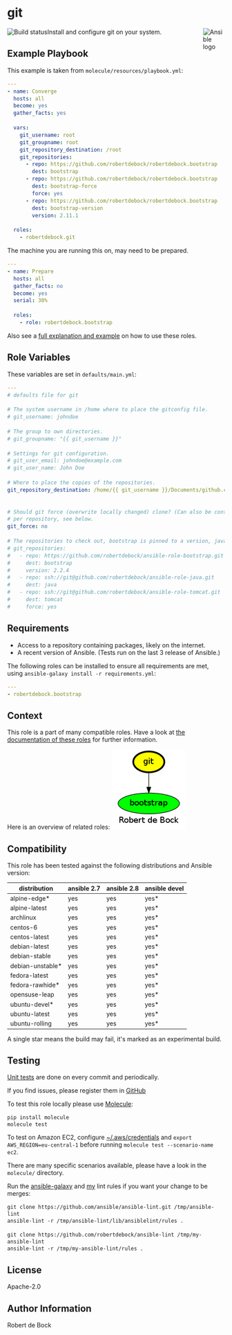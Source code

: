 git
=========

<img src="https://docs.ansible.com/ansible-tower/3.2.4/html_ja/installandreference/_static/images/logo_invert.png" width="10%" height="10%" alt="Ansible logo" align="right"/>
<a href="https://travis-ci.org/robertdebock/ansible-role-git"><img src="https://travis-ci.org/robertdebock/ansible-role-git.svg?branch=master" alt="Build status" align="left"/></a>

Install and configure git on your system.

Example Playbook
----------------

This example is taken from `molecule/resources/playbook.yml`:
```yaml
---
- name: Converge
  hosts: all
  become: yes
  gather_facts: yes

  vars:
    git_username: root
    git_groupname: root
    git_repository_destination: /root
    git_repositories:
      - repo: https://github.com/robertdebock/robertdebock.bootstrap
        dest: bootstrap
      - repo: https://github.com/robertdebock/robertdebock.bootstrap
        dest: bootstrap-force
        force: yes
      - repo: https://github.com/robertdebock/robertdebock.bootstrap
        dest: bootstrap-version
        version: 2.11.1

  roles:
    - robertdebock.git
```

The machine you are running this on, may need to be prepared.
```yaml
---
- name: Prepare
  hosts: all
  gather_facts: no
  become: yes
  serial: 30%

  roles:
    - role: robertdebock.bootstrap
```

Also see a [full explanation and example](https://robertdebock.nl/how-to-use-these-roles.html) on how to use these roles.

Role Variables
--------------

These variables are set in `defaults/main.yml`:
```yaml
---
# defaults file for git

# The system username in /home where to place the gitconfig file.
# git_username: johndoe

# The group to own directories.
# git_groupname: "{{ git_username }}"

# Settings for git configuration.
# git_user_email: johndoe@example.com
# git_user_name: John Doe

# Where to place the copies of the repositories.
git_repository_destination: /home/{{ git_username }}/Documents/github.com/{{ git_username }}


# Should git force (overwrite locally changed) clone? (Can also be controlled
# per repository, see below.
git_force: no

# The repositories to check out, bootstrap is pinned to a version, java will get HEAD/latest.
# git_repositories:
#   - repo: https://github.com/robertdebock/ansible-role-bootstrap.git
#     dest: bootstrap
#     version: 2.2.4
#   - repo: ssh://git@github.com/robertdebock/ansible-role-java.git
#     dest: java
#   - repo: ssh://git@github.com/robertdebock/ansible-role-tomcat.git
#     dest: tomcat
#     force: yes
```

Requirements
------------

- Access to a repository containing packages, likely on the internet.
- A recent version of Ansible. (Tests run on the last 3 release of Ansible.)

The following roles can be installed to ensure all requirements are met, using `ansible-galaxy install -r requirements.yml`:

```yaml
---
- robertdebock.bootstrap

```

Context
-------

This role is a part of many compatible roles. Have a look at [the documentation of these roles](https://robertdebock.nl/) for further information.

Here is an overview of related roles:
![dependencies](https://raw.githubusercontent.com/robertdebock/drawings/artifacts/git.png "Dependency")


Compatibility
-------------

This role has been tested against the following distributions and Ansible version:

|distribution|ansible 2.7|ansible 2.8|ansible devel|
|------------|-----------|-----------|-------------|
|alpine-edge*|yes|yes|yes*|
|alpine-latest|yes|yes|yes*|
|archlinux|yes|yes|yes*|
|centos-6|yes|yes|yes*|
|centos-latest|yes|yes|yes*|
|debian-latest|yes|yes|yes*|
|debian-stable|yes|yes|yes*|
|debian-unstable*|yes|yes|yes*|
|fedora-latest|yes|yes|yes*|
|fedora-rawhide*|yes|yes|yes*|
|opensuse-leap|yes|yes|yes*|
|ubuntu-devel*|yes|yes|yes*|
|ubuntu-latest|yes|yes|yes*|
|ubuntu-rolling|yes|yes|yes*|

A single star means the build may fail, it's marked as an experimental build.

Testing
-------

[Unit tests](https://travis-ci.org/robertdebock/ansible-role-git) are done on every commit and periodically.

If you find issues, please register them in [GitHub](https://github.com/robertdebock/ansible-role-git/issues)

To test this role locally please use [Molecule](https://github.com/ansible/molecule):
```
pip install molecule
molecule test
```

To test on Amazon EC2, configure [~/.aws/credentials](https://docs.aws.amazon.com/sdk-for-java/v1/developer-guide/credentials.html) and `export AWS_REGION=eu-central-1` before running `molecule test --scenario-name ec2`.

There are many specific scenarios available, please have a look in the `molecule/` directory.

Run the [ansible-galaxy](https://github.com/ansible/galaxy-lint-rules) and [my](https://github.com/robertdebock/ansible-lint-rules) lint rules if you want your change to be merges:

```shell
git clone https://github.com/ansible/ansible-lint.git /tmp/ansible-lint
ansible-lint -r /tmp/ansible-lint/lib/ansiblelint/rules .

git clone https://github.com/robertdebock/ansible-lint /tmp/my-ansible-lint
ansible-lint -r /tmp/my-ansible-lint/rules .
```

License
-------

Apache-2.0


Author Information
------------------

Robert de Bock
